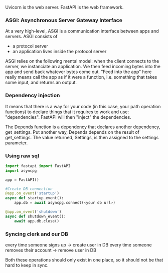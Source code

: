 Uvicorn is the web server. FastAPI is the web framework.

### ASGI: Asynchronous Server Gateway Interface

At a very high-level, ASGI is a communication interface between apps and servers. ASGI consists of

- a protocol server
- an application
  lives inside the protocol server

ASGI relies on the following mental model: when the client connects to the server, we instanciate an application. We then feed incoming bytes into the app and send back whatever bytes come out. "Feed into the app" here really means call the app as if it were a function, i.e. something that takes some input, and returns an output.

### Dependency injection

It means that there is a way for your code (in this case, your path operation functions) to declare things that it requires to work and use: "dependencies". FastAPI will then "inject" the dependencies.

The Depends function is a dependency that declares another dependency, get_settings. Put another way, Depends depends on the result of get_settings. The value returned, Settings, is then assigned to the settings parameter.

### Using raw sql

```py
import fastapi import FastAPI
import asyncpg

app = FastAPI()

#Create DB connection
@app.on_event('startup')
async def startup_event():
    app.db = await asyncpg.connect(<your db url>)

@app.on_event('shutdown')
async def shutdown_event():
    await app.db.close()
```

### Syncing clerk and our DB

every time someone signs up -> create user in DB
every time someone removes their account -> remove user in DB

Both these operations should only exist in one place, so it should not be that hard to keep in sync.
